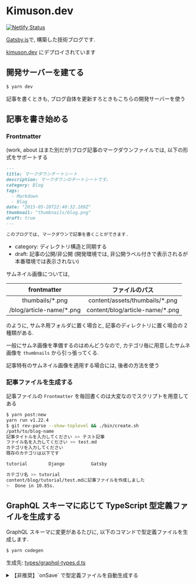 # Kimuson.dev

[![Netlify Status](https://api.netlify.com/api/v1/badges/a8b255ab-2c70-44f4-bcc3-e0ec4faa4994/deploy-status)](https://app.netlify.com/sites/kimuson-dev/deploys)

[Gatsby.js](https://www.gatsbyjs.com/)で, 構築した技術ブログです.

[kimuson.dev](https://kimuson.dev) にデプロイされています

## 開発サーバーを建てる

```bash
$ yarn dev
```

記事を書くときも, ブログ自体を更新すろときもこちらの開発サーバーを使う

## 記事を書き始める

### Frontmatter

(work, about はまた別だが)ブログ記事のマークダウンファイルでは, 以下の形式をサポートする

```markdown
---
title: マークダウンチートシート
description: マークダウンのチートシートです。
category: Blog
tags:
  - Markdown
  - Blog
date: "2015-05-28T22:40:32.169Z"
thumbnail: "thumbnails/blog.png"
draft: true
---

このブログでは, マークダウンで記事を書くことができます.
```

- category: ディレクトリ構造と同期する
- draft: 記事の公開/非公開 (開発環境では, 非公開ラベル付きで表示されるが本番環境では表示されない)

サムネイル画像については,

|        frontmatter        |          ファイルのパス          |
| :-----------------------: | :------------------------------: |
|     thumbails/\*.png      | content/assets/thumbails/\*.png  |
| /blog/article-name/\*.png | content/blog/article-name/\*.png |

のように, サムネ用フォルダに置く場合と, 記事のディレクトリに置く場合の 2 種類がある.

一般にサムネ画像を準備するのはめんどうなので, カテゴリ毎に用意したサムネ画像を `thumbnails` から引っ張ってくる.

記事特有のサムネイル画像を適用する場合には, 後者の方法を使う

### 記事ファイルを生成する

記事ファイルの `Frontmatter` を毎回書くのは大変なのでスクリプトを用意してある

```bash
$ yarn post:new
yarn run v1.22.4
$ git rev-parse --show-toplevel && ./bin/create.sh
/path/to/blog-name
記事タイトルを入力してください >> テスト記事
ファイル名を入力してください >> test.md
カテゴリを入力してください
既存のカテゴリは以下です

tutorial        Django          Gatsby

カテゴリ名 >> tutorial
content/blog/tutorial/test.mdに記事ファイルを作成しました
✨  Done in 10.85s.
```

## GraphQL スキーマに応じて TypeScript 型定義ファイルを生成する

GraphQL スキーマに変更があるたびに, 以下のコマンドで型定義ファイルを生成します.

```bash
$ yarn codegen
```

生成先: [types/graphql-types.d.ts](./types/graphql-types.d.ts)

<details>
<summary>【非推奨】`onSave` で型定義ファイルを自動生成する</summary>

ホットリロードが重くなって, 型定義をわざわざ作り直す必要がないタイミングでの DX がとても落ちるのでおすすめはしないけど,

```bash
$ yarn dev:codegen
```

で開発サーバーを立てれば, 型定義ファイルも自動生成できる

</details>
